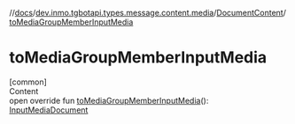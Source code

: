 //[docs](../../../index.md)/[dev.inmo.tgbotapi.types.message.content.media](../index.md)/[DocumentContent](index.md)/[toMediaGroupMemberInputMedia](to-media-group-member-input-media.md)



# toMediaGroupMemberInputMedia  
[common]  
Content  
open override fun [toMediaGroupMemberInputMedia](to-media-group-member-input-media.md)(): [InputMediaDocument](../../dev.inmo.tgbotapi.types.InputMedia/-input-media-document/index.md)  



